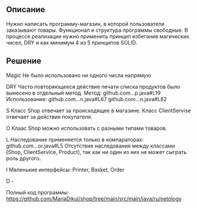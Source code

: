 ## Описание
Нужно написать программу-магазин, в которой пользователи заказывают товары. Функционал и структура программы свободные. В процессе реализации нужно применить принцип избегания магических чисел, DRY и как минимум 4 из 5 принципов SOLID.
## Решение
Magic
Не было использовано ни одного числа напрямую

DRY
Часто повторяющееся действие печати списка продуктов было вынесено в отдельный метод.
Метод: github.com...p.java#L19
Использование: github.com...n.java#L67
github.com...n.java#L82

S
Класс Shop отвечает за происходящее в магазине. Класс ClientServise отвечает за действия покупателя.

O
Клаас Shop можно использовать с разными типами товаров.

L
Наследование применяется только в компараторах:
github.com...or.java#L5
Отсутствие наследования между классами (Shop, ClientService, Product), так как ни один из них не может сыграть роль другого.

I
Маленькие интерфейсы: Printer, Basket, Order

D -

Полный код программы: https://github.com/MariaDikul/shop/tree/main/src/main/java/ru/netology
